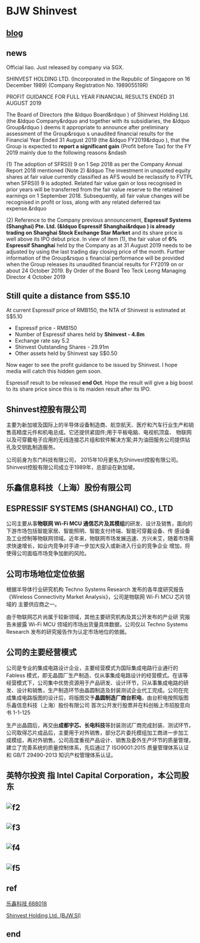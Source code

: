 # BJW Shinvest 

## [blog](http://www.sharejunction.com/sharejunction/listMessage.htm?topicId=19254&searchString=&msgbdName=Shinvest&topicTitle=%3CNo%20Title%3E)

## news
Official liao. Just released by company via SGX.

SHINVEST HOLDING LTD. (Incorporated in the Republic of Singapore on 16 December 1989) (Company Registration No. 198905519R)

PROFIT GUIDANCE FOR FULL YEAR FINANCIAL RESULTS ENDED 31 AUGUST 2019

The Board of Directors (the &ldquo Board&rdquo ) of Shinvest Holding Ltd. (the &ldquo Company&rdquo and together with its subsidiaries, the &ldquo Group&rdquo ) deems it appropriate to announce after preliminary assessment of the Group&rsquo s unaudited financial results for the Financial Year Ended 31 August 2019 (the &ldquo FY2019&rdquo ), that the Group is expected to **report a significant gain** (Profit before Tax) for the FY 2019 mainly due to the following reasons &ndash 

(1) The adoption of SFRS(I) 9 on 1 Sep 2018 as per the Company Annual Report 2018 mentioned (Note 2) &ldquo The investment in unquoted equity shares at fair value currently classified as AFS would be reclassify to FVTPL when SFRS(I) 9 is adopted. Related fair value gain or loss recognised in prior years will be transferred from the fair value reserve to the retained earnings on 1 September 2018. Subsequently, all fair value changes will be recognised in profit or loss, along with any related deferred tax expense.&rdquo 

(2) Reference to the Company previous announcement, **Espressif Systems (Shanghai) Pte. Ltd. (&ldquo Espressif Shanghai&rdquo ) is already trading on Shanghai Stock Exchange Star Market** and its share price is well above its IPO debut price. In view of item (1), the fair value of **6% Espressif Shanghai** held by the Company as at 31 August 2019 needs to be adjusted by using the last trading day closing price of the month. Further information of the Group&rsquo s financial performance will be provided when the Group releases its unaudited financial results for FY2019 on or about 24 October 2019. By Order of the Board Teo Teck Leong Managing Director 4 October 2019

## Still quite a distance from **S$5.10**
At current Espressif price of RMB150, the NTA of Shinvest is estimated at S$5.10

- Espressif price - RMB150
- Number of Espressif shares held by **Shinvest - 4.8m**
- Exchange rate say 5.2
- Shinvest Outstanding Shares - 29.91m
- Other assets held by Shinvest say S$0.50

Now eager to see the profit guidance to be issued by Shinvest.
I hope media will catch this hidden gem soon.

Espressif result to be released **end Oct**. Hope the result will give a big boost to its share price since this is its maiden result after its IPO.


## Shinvest控股有限公司
主要为新加坡及国际上的半导体设备制造商、航空航天、医疗和汽车行业生产和销售高精度元件和机电总成。它还提供紧固件;用于平板电脑、电视机顶盒、
物联网以及可穿戴电子应用的无线连接芯片组和软件解决方案;并为油田服务公司提供钻孔及交钥匙制造服务。

公司前身为东门科技有限公司，
2015年10月更名为Shinvest控股有限公司。Shinvest控股有限公司成立于1989年，总部设在新加坡。

## 乐鑫信息科技（上海）股份有限公司
## ESPRESSIF SYSTEMS (SHANGHAI) CO., LTD
公司主要从事**物联网 Wi-Fi MCU 通信芯片及其模组**的研发、设计及销售，面向的下游市场包括智能家居、智能照明、智能支付终端、智能可穿戴设备、传
感设备及工业控制等物联网领域。近年来，物联网市场发展迅速、方兴未艾，随着市场需求快速增长，如业内竞争对手进一步加大投入或新进入行业的竞争企业
增加，将使得公司面临市场竞争加剧的风险。

## 公司市场地位定位依据
根据半导体行业研究机构 Techno Systems Research 发布的各年度研究报告
《Wireless Connectivity Market Analysis》，公司是物联网 Wi-Fi MCU 芯片领域的
主要供应商之一。

由于物联网芯片尚属于较新领域，其他主要研究机构及其公开发布的产业研
究报告未披露 Wi-Fi MCU 领域的市场出货量具体数据，公司仅以 Techno Systems
Research 发布的研究报告作为认定市场地位的依据。

## 公司的主要经营模式
公司是专业的集成电路设计企业，主要经营模式为国际集成电路行业通行的
Fabless 模式，即无晶圆厂生产制造、仅从事集成电路设计的经营模式。在该等
经营模式下，公司集中优势资源用于产品研发、设计环节，只从事集成电路的研
发、设计和销售，生产制造环节由晶圆制造及封装测试企业代工完成。公司在完
成集成电路版图的设计后，将版图交予**晶圆制造厂商台积电**，由台积电按照版图
乐鑫信息科技（上海）股份有限公司 首次公开发行股票并在科创板上市招股意向书
1-1-125

生产出晶圆后，再交由**成都宇芯、长电科技**等封装测试厂商完成封装、测试环节，
公司取得芯片成品后，主要用于对外销售，部分芯片委托模组加工商进一步加工
成模组，再对外销售。公司高度重视产品设计、销售及委外生产环节的质量管理，
建立了完善系统的质量控制体系，先后通过了 ISO9001:2015 质量管理体系认证
和 GB/T 29490-2013 知识产权管理体系认证。

## 英特尔投资 指 Intel Capital Corporation，本公司股东

![f2](https://github.com/HCH1/blog/blob/master/fig/bjw2.png)
--
![f3](https://github.com/HCH1/blog/blob/master/fig/bjw3.png)
--
![f4](https://github.com/HCH1/blog/blob/master/fig/bjw4.png)
--
![f5](https://github.com/HCH1/blog/blob/master/fig/bjw5.png)
--
## ref
[乐鑫科技 688018](http://quote.eastmoney.com/concept/SH688018.html?from=data)

[Shinvest Holding Ltd. (BJW.SI)](https://sg.finance.yahoo.com/quote/BJW.SI/chart/)

## end
